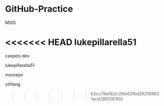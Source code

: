 # GitHub-Practice
MSIS

<<<<<<< HEAD
lukepillarella51
=======
casperj-dev

lukepillarella51

moorejor

zihfang

>>>>>>> b2cc78a0b2c26d42fbd262f89831acd286f2830d
